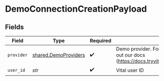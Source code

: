 # DemoConnectionCreationPayload


## Fields

| Field                                                                                                                   | Type                                                                                                                    | Required                                                                                                                | Description                                                                                                             |
| ----------------------------------------------------------------------------------------------------------------------- | ----------------------------------------------------------------------------------------------------------------------- | ----------------------------------------------------------------------------------------------------------------------- | ----------------------------------------------------------------------------------------------------------------------- |
| `provider`                                                                                                              | [shared.DemoProviders](../../models/shared/demoproviders.md)                                                            | :heavy_check_mark:                                                                                                      | Demo provider. For more information, please check out our docs (https://docs.tryvital.io/wearables/providers/test_data) |
| `user_id`                                                                                                               | *str*                                                                                                                   | :heavy_check_mark:                                                                                                      | Vital user ID                                                                                                           |